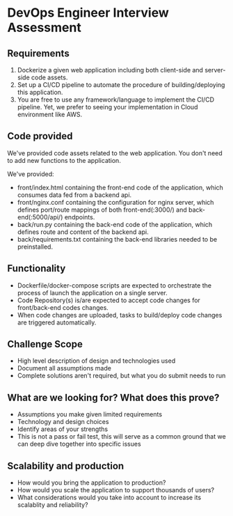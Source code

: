 # DevOps Engineer Interview Assessment
 
## Requirements 
1. Dockerize a given web application including both client-side and server-side code assets.
2. Set up a CI/CD pipeline to automate the procedure of building/deploying this application. 
3. You are free to use any framework/language to implement the CI/CD pipeline. Yet, we prefer to seeing your implementation in Cloud environment like AWS. 

## Code provided
We've provided code assets related to the web application. You don't need to add new functions to the application. 

We've provided: 
- front/index.html containing the front-end code of the application, which consumes data fed from a backend api.
- front/nginx.conf containing the configuration for nginx server, which defines port/route mappings of both front-end(:3000/) and back-end(:5000/api/) endpoints.
- back/run.py containing the back-end code of the application, which defines route and content of the backend api.
- back/requirements.txt containing the back-end libraries needed to be preinstalled. 
    
## Functionality
- Dockerfile/docker-compose scripts are expected to orchestrate the process of launch the application on a single server.
- Code Repository(s) is/are expected to accept code changes for front/back-end codes changes.
- When code changes are uploaded, tasks to build/deploy code changes are triggered automatically. 

## Challenge Scope
- High level description of design and technologies used
- Document all assumptions made
- Complete solutions aren't required, but what you do submit needs to run

## What are we looking for? What does this prove?
- Assumptions you make given limited requirements
- Technology and design choices
- Identify areas of your strengths
- This is not a pass or fail test, this will serve as a common ground that we can deep dive together into specific issues

## Scalability and production
- How would you bring the application to production? 
- How would you scale the application to support thousands of users?
- What considerations would you take into account to increase its scalablity and reliability?
